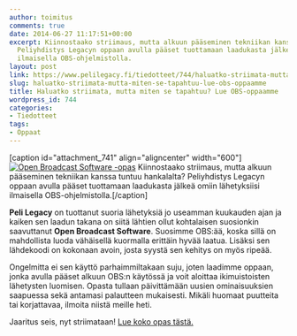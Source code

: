 ```yaml
---
author: toimitus
comments: true
date: 2014-06-27 11:17:51+00:00
excerpt: Kiinnostaako striimaus, mutta alkuun pääseminen tekniikan kanssa tuntuu hankalalta?
  Peliyhdistys Legacyn oppaan avulla pääset tuottamaan laadukasta jälkeä omiin lähetyksiisi
  ilmaisella OBS-ohjelmistolla.
layout: post
link: https://www.pelilegacy.fi/tiedotteet/744/haluatko-striimata-mutta-miten-se-tapahtuu-lue-obs-oppaamme
slug: haluatko-striimata-mutta-miten-se-tapahtuu-lue-obs-oppaamme
title: Haluatko striimata, mutta miten se tapahtuu? Lue OBS-oppaamme
wordpress_id: 744
categories:
- Tiedotteet
tags:
- Oppaat
---
```


[caption id="attachment_741" align="aligncenter" width="600"][![Open Broadcast Software -opas](http://www.pelilegacy.fi/wp-content/uploads/2014/06/obs-opas.jpg)](http://www.pelilegacy.fi/open-broadcast-software-obs-opas) Kiinnostaako striimaus, mutta alkuun pääseminen tekniikan kanssa tuntuu hankalalta? Peliyhdistys Legacyn oppaan avulla pääset tuottamaan laadukasta jälkeä omiin lähetyksiisi ilmaisella OBS-ohjelmistolla.[/caption]

**Peli Legacy** on tuottanut suoria lähetyksiä jo useamman kuukauden ajan ja kaiken sen laadun takana on siitä lähtien ollut kohtalaisen suosionkin saavuttanut **Open Broadcast Software**. Suosimme OBS:ää, koska sillä on mahdollista luoda vähäisellä kuormalla erittäin hyvää laatua. Lisäksi sen lähdekoodi on kokonaan avoin, josta syystä sen kehitys on myös ripeää.

Ongelmitta ei sen käyttö parhaimmiltakaan suju, joten laadimme oppaan, jonka avulla pääset alkuun OBS:n käytössä ja voit aloittaa ikimuistoisten lähetysten luomisen. Opasta tullaan päivittämään uusien ominaisuuksien saapuessa sekä antamasi palautteen mukaisesti. Mikäli huomaat puutteita tai korjattavaa, ilmoita niistä meille heti.

Jaaritus seis, nyt striimataan! [Lue koko opas tästä.](http://www.pelilegacy.fi/open-broadcast-software-obs-opas)
